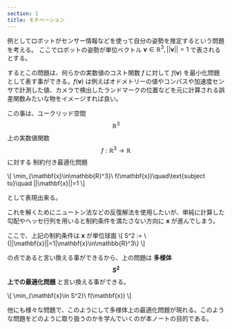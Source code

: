 ```yaml
---
section: 1
title: モチベーション
---
```


例としてロボットがセンサー情報などを使って自分の姿勢を推定するという問題を考える。
ここでロボットの姿勢が単位ベクトル $\mathbf{v}\in\mathbb{R}^3,||\mathbf{v}||=1$ で表されるとする。

するとこの問題は、何らかの実数値のコスト関数 $f$ に対して $f(\mathbf{v})$ を最小化問題として表す事ができる。$f(\mathbf{v})$ は例えばオドメトリーの値やコンパスや加速度センサで計測した値、カメラで検出したランドマークの位置などを元に計算される誤差関数みたいな物をイメージすれば良い。

この事は、ユークリッド空間 $$\mathbb{R}^3$$ 上の実数値関数 $$f:\mathbb{R}^3\rightarrow\mathbb{R}$$ に対する
制約付き最適化問題

\\[
\min_{\mathbf{x}\in\mathbb{R}^3}\ f(\mathbf{x})\quad\text{subject to}\quad ||\mathbf{x}||=1
\\]

として表現出来る。

これを解くためにニュートン法などの反復解法を使用したいが、単純に計算した勾配やヘッセ行列を用いると制約条件を満たさない方向に $\mathbf{x}$ が進んでしまう。

ここで、上記の制約条件は $\mathbf{x}$ が単位球面
\\[
S^2 := \\{||\mathbf{x}||=1|\mathbf{x}\in\mathbb{R}^3\\}
\\]

の点であると言い換える事ができるから、上の問題は **多様体 $$S^2$$ 上での最適化問題** と言い換える事ができる。

\\[
\min_{\mathbf{x}\in S^2}\ f(\mathbf{x})
\\]

他にも様々な問題で、このようにして多様体上の最適化問題が現れる。このような問題をどのように取り扱うのかを学んでいくのが本ノートの目的である。
